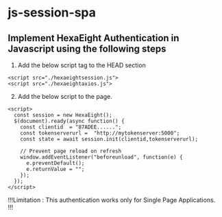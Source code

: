 # js-session-spa

## Implement HexaEight Authentication in Javascript using the following steps

1. Add the below script tag to the HEAD section

```
<script src="./hexaeightsession.js">
<script src="./hexaeightaxios.js">
```
2. Add the below script to the page.

```
<script>
  const session = new HexaEight();
  $(document).ready(async function() {
	const clientid  = "87ADEE......";
	const tokenserverurl =  "http://mytokenserver:5000";
	const state = await session.init(clientid,tokenserverurl);
 
    // Prevent page reload on refresh
    window.addEventListener("beforeunload", function(e) {
      e.preventDefault();
      e.returnValue = "";
    });
  }); 
</script>
```

!!!Limitation : This authentication works only for Single Page Applications.  
!!!

